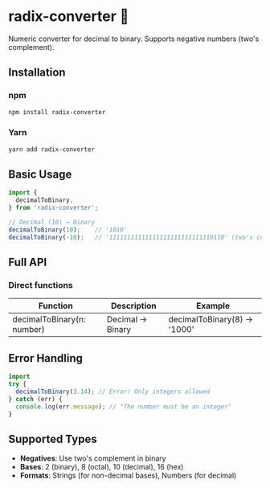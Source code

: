 # radix-converter 🔢

Numeric converter for decimal to binary. Supports negative numbers (two's complement).

## Installation

### npm
```bash
npm install radix-converter
```

### Yarn
```bash
yarn add radix-converter
```

## Basic Usage
```typescript
import { 
  decimalToBinary,
} from 'radix-converter';

// Decimal (10) → Binary
decimalToBinary(10);    // '1010'
decimalToBinary(-10);   // '11111111111111111111111111110110' (two's complement)
```

## Full API

### Direct functions
| Function                    | Description                          | Example                       |
|-----------------------------|--------------------------------------|-------------------------------|
| decimalToBinary(n: number)  | Decimal → Binary                     | decimalToBinary(8) → '1000'   |


## Error Handling
```typescript
import
try {
  decimalToBinary(3.14); // Error! Only integers allowed
} catch (err) {
  console.log(err.message); // "The number must be an integer"
}
```
## Supported Types
- **Negatives**: Use two's complement in binary
- **Bases**: 2 (binary), 8 (octal), 10 (decimal), 16 (hex)
- **Formats**: Strings (for non-decimal bases), Numbers (for decimal)
